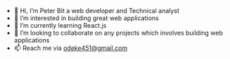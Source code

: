 - 👋 Hi, I’m Peter Bit a web developer and Technical analyst
- 👀 I’m interested in building great web applications 
- 🌱 I’m currently learning React.js
- 💞️ I’m looking to collaborate on any projects which involves building web applications
- 📫 Reach me via odeke451@gmail.com


